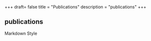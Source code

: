 +++
draft= false
title = "Publications"
description = "publications"
+++

## publications

Markdown Style
